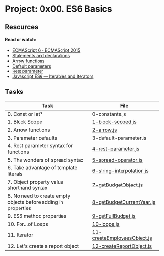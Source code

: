 # Project: 0x00. ES6 Basics

## Resources

#### Read or watch:

* [ECMAScript 6 - ECMAScript 2015](https://intranet.alxswe.com/rltoken/HRvh-7X2k2JmPu2XMuvlnQ)
* [Statements and declarations](https://intranet.alxswe.com/rltoken/bu6OK8Wbzzxr04Si-qup-w)
* [Arrow functions](https://intranet.alxswe.com/rltoken/kn70en_i7XsVl9PUhAK1fQ)
* [Default parameters](https://intranet.alxswe.com/rltoken/e1-hBHivLFWOip87Lc4Jfw)
* [Rest parameter](https://intranet.alxswe.com/rltoken/TB_tbhDM8tPkVIS4_Tw_rw)
* [Javascript ES6 — Iterables and Iterators](https://intranet.alxswe.com/rltoken/TFWv4CZLeQfvCsW5gWRXjA)
## Tasks

| Task | File |
| ---- | ---- |
| 0. Const or let? | [0-constants.js](./0-constants.js) |
| 1. Block Scope | [1-block-scoped.js](./1-block-scoped.js) |
| 2. Arrow functions | [2-arrow.js](./2-arrow.js) |
| 3. Parameter defaults | [3-default-parameter.js](./3-default-parameter.js) |
| 4. Rest parameter syntax for functions | [4-rest-parameter.js](./4-rest-parameter.js) |
| 5. The wonders of spread syntax | [5-spread-operator.js](./5-spread-operator.js) |
| 6. Take advantage of template literals | [6-string-interpolation.js](./6-string-interpolation.js) |
| 7. Object property value shorthand syntax | [7-getBudgetObject.js](./7-getBudgetObject.js) |
| 8. No need to create empty objects before adding in properties | [8-getBudgetCurrentYear.js](./8-getBudgetCurrentYear.js) |
| 9. ES6 method properties | [9-getFullBudget.js](./9-getFullBudget.js) |
| 10. For...of Loops | [10-loops.js](./10-loops.js) |
| 11. Iterator | [11-createEmployeesObject.js](./11-createEmployeesObject.js) |
| 12. Let's create a report object | [12-createReportObject.js](./12-createReportObject.js) |